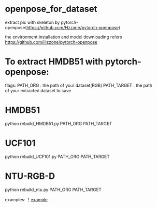 # openpose_for_dataset

extract pic with skeleton by pytorch-openpose(https://github.com/Hzzone/pytorch-openpose)

the environment installation and model downloading refers https://github.com/Hzzone/pytorch-openpose

# To extract HMDB51 with pytorch-openpose:

flags: PATH_ORG : the path of your dataset(RGB)   PATH_TARGET : the path of your extracted dataset to save

# HMDB51

python rebuild_HMDB51.py   PATH_ORG   PATH_TARGET

# UCF101

python rebuild_UCF101.py   PATH_ORG   PATH_TARGET

# NTU-RGB-D

python rebuild_ntu.py      PATH_ORG   PATH_TARGET

examples:
！[example](https://github.com/JianhaoZhan/pytorch-openpose_for_dataset/blob/main/example.jpg)

